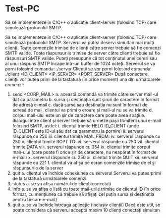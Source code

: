 # Test-PC
Să se implementeze în C/C++ o aplicație client-server (folosind TCP) care simulează protocolul SMTP.


Să se implementeze în C/C++ o aplicație client-server (folosind TCP) care simulează protocolul
SMTP. Serverul va putea deservi simultan mai mulți clienți. Toate comenzile trimise de clienți către
server trebuie să fie comenzi SMTP valide. Toate răspunsurile trimise de server către clienți trebuie să
fie răspunsuri SMTP valide. Puteți presupune că tot conținutul unei cereri sau al unui răspuns SMTP
încape într-un buffer de 1024 octeți.
Serverul se va porni folosind comanda:
./server <PORT>
Clienții se vor porni folosind comanda:
./client <ID_CLIENT> <IP_SERVER> <PORT_SERVER>
După conectare, clienții vor putea primi de la tastatură (în orice moment) una din următoarele
comenzi:
1. send <SURSA> <DESTINATIE> <CORP_MAIL>
a. această comandă va trimite către server mail-ul dat ca parametru
b. sursa și destinația sunt șiruri de caractere în format de adresă e-mail
c. dacă sursa sau destinația nu sunt în format de adresă de mail, clientul va primi o
eroare și mail-ul nu se va trimite
d. corpul mail-ului este un șir de caractere care poate avea spații
e. dialogul între client și server trebuie să urmeze pașii trimiterii unui e-mail folosind
SMTP, astfel:
i. clientul trimite HELO ID_CLIENT (unde ID_CLIENT este ID-ul său dat ca
parametru la pornire)
ii. serverul răspunde cu 250
iii. clientul trimite MAIL FROM: <SURSA>
iv. serverul răspunde cu 250
v. clientul trimite RCPT TO: <DESTINATIE>
vi. serverul răspunde cu 250
vii. clientul trimite DATA
viii. serverul răspunde cu 354
ix. clientul trimite corpul mail-ului (care poate fi orice șir de caractere, nu
neapărat în format de e-mail)
x. serverul răspunde cu 250
xi. clientul trimite QUIT
xii. serverul răspunde cu 221
f. clientul va afișa pe ecran comenzile trimise de el și răspunsurile de la server
2. quit
a. clientul va închide conexiunea cu serverul
Serverul va putea primi de la tastatură următoarele comenzi:
1. status
a. se va afișa numărul de clienți conectați
2. info <ID>
a. se va afișa o listă cu toate mail-urile trimise de clientul ID (în orice format, cu
mențiunea că trebuie să afișați cel puțin sursa și destinația pentru fiecare e-mail)
3. quit
a. se va închide întreaga aplicație (inclusiv clienții)
Dacă este util, se poate considera că serverul acceptă maxim 10 clienți conectați simultan
